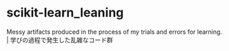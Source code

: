 # scikit-learn_leaning
Messy artifacts produced in the process of my trials and errors for learning. | 学びの過程で発生した乱雑なコード群
